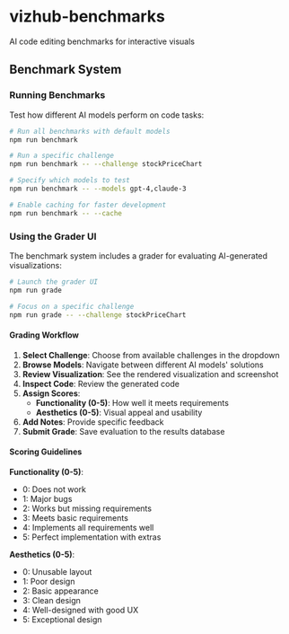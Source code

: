 # vizhub-benchmarks
AI code editing benchmarks for interactive visuals

## Benchmark System

### Running Benchmarks

Test how different AI models perform on code tasks:

```bash
# Run all benchmarks with default models
npm run benchmark

# Run a specific challenge
npm run benchmark -- --challenge stockPriceChart

# Specify which models to test
npm run benchmark -- --models gpt-4,claude-3

# Enable caching for faster development
npm run benchmark -- --cache
```




### Using the Grader UI

The benchmark system includes a grader for evaluating AI-generated visualizations:

```bash
# Launch the grader UI
npm run grade

# Focus on a specific challenge
npm run grade -- --challenge stockPriceChart
```

#### Grading Workflow

1. **Select Challenge**: Choose from available challenges in the dropdown
2. **Browse Models**: Navigate between different AI models' solutions
3. **Review Visualization**: See the rendered visualization and screenshot
4. **Inspect Code**: Review the generated code
5. **Assign Scores**:
   - **Functionality (0-5)**: How well it meets requirements
   - **Aesthetics (0-5)**: Visual appeal and usability
6. **Add Notes**: Provide specific feedback
7. **Submit Grade**: Save evaluation to the results database

#### Scoring Guidelines

**Functionality (0-5)**:

- 0: Does not work
- 1: Major bugs
- 2: Works but missing requirements
- 3: Meets basic requirements
- 4: Implements all requirements well
- 5: Perfect implementation with extras

**Aesthetics (0-5)**:

- 0: Unusable layout
- 1: Poor design
- 2: Basic appearance
- 3: Clean design
- 4: Well-designed with good UX
- 5: Exceptional design
